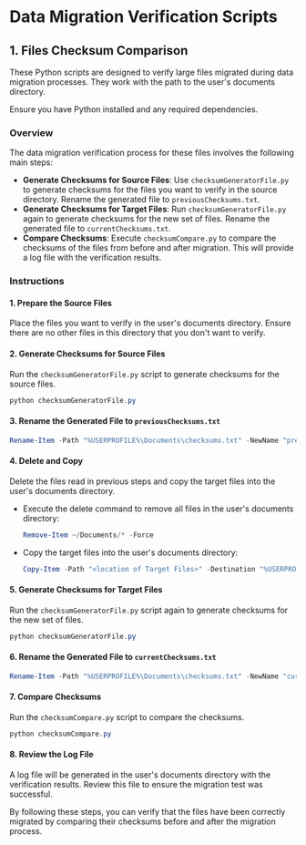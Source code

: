 # Data Migration Verification Scripts

## 1. Files Checksum Comparison

These Python scripts are designed to verify large files migrated during data migration processes. They work with the path to the user's documents directory.

Ensure you have Python installed and any required dependencies.

### Overview

The data migration verification process for these files involves the following main steps:

- **Generate Checksums for Source Files**: Use `checksumGeneratorFile.py` to generate checksums for the files you want to verify in the source directory. Rename the generated file to `previousChecksums.txt`.
- **Generate Checksums for Target Files**: Run `checksumGeneratorFile.py` again to generate checksums for the new set of files. Rename the generated file to `currentChecksums.txt`.
- **Compare Checksums**: Execute `checksumCompare.py` to compare the checksums of the files from before and after migration. This will provide a log file with the verification results.

### Instructions

#### 1. Prepare the Source Files
Place the files you want to verify in the user's documents directory. Ensure there are no other files in this directory that you don't want to verify.

#### 2. Generate Checksums for Source Files
Run the `checksumGeneratorFile.py` script to generate checksums for the source files.

```powershell
python checksumGeneratorFile.py
```

#### 3. Rename the Generated File to `previousChecksums.txt`

```powershell
Rename-Item -Path "%USERPROFILE%\Documents\checksums.txt" -NewName "previousChecksums.txt"
```

#### 4. Delete and Copy
Delete the files read in previous steps and copy the target files into the user's documents directory.

- Execute the delete command to remove all files in the user's documents directory:

    ```powershell
    Remove-Item ~/Documents/* -Force
    ```

- Copy the target files into the user's documents directory:

    ```powershell
    Copy-Item -Path "<location of Target Files>" -Destination "%USERPROFILE%\Documents\" -Recurse
    ```

#### 5. Generate Checksums for Target Files
Run the `checksumGeneratorFile.py` script again to generate checksums for the new set of files.

```powershell
python checksumGeneratorFile.py
```

#### 6. Rename the Generated File to `currentChecksums.txt`

```powershell
Rename-Item -Path "%USERPROFILE%\Documents\checksums.txt" -NewName "currentChecksums.txt"
```

#### 7. Compare Checksums
Run the `checksumCompare.py` script to compare the checksums.

```powershell
python checksumCompare.py
```

#### 8. Review the Log File
A log file will be generated in the user's documents directory with the verification results. Review this file to ensure the migration test was successful.

By following these steps, you can verify that the files have been correctly migrated by comparing their checksums before and after the migration process.